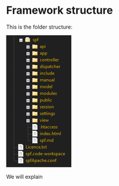 Framework structure
===================

This is the folder structure:

![Alt text](resources\folders.png)

We will explain 

